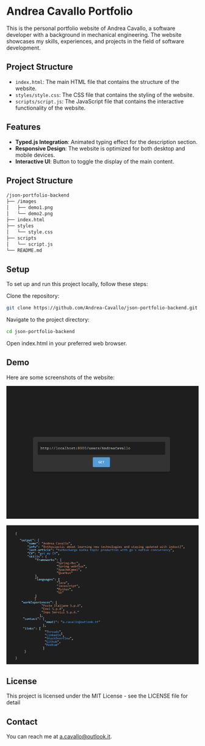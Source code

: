 # Andrea Cavallo Portfolio

This is the personal portfolio website of Andrea Cavallo, a software developer with a background in mechanical engineering. The website showcases my skills, experiences, and projects in the field of software development.

## Project Structure

- `index.html`: The main HTML file that contains the structure of the website.
- `styles/style.css`: The CSS file that contains the styling of the website.
- `scripts/script.js`: The JavaScript file that contains the interactive functionality of the website.

## Features

- **Typed.js Integration**: Animated typing effect for the description section.
- **Responsive Design**: The website is optimized for both desktop and mobile devices.
- **Interactive UI**: Button to toggle the display of the main content.

## Project Structure

```text
/json-portfolio-backend
├── /images
│   ├── demo1.png
│   └── demo2.png
├── index.html
├── styles
│   └── style.css
├── scripts
│   └── script.js
└── README.md
```

## Setup

To set up and run this project locally, follow these steps:

Clone the repository:
   ```sh
   git clone https://github.com/Andrea-Cavallo/json-portfolio-backend.git
  ```

Navigate to the project directory:
   ```sh
cd json-portfolio-backend
   ```

Open index.html in your preferred web browser.


## Demo
Here are some screenshots of the website:

![Get User](img/get.png)

![Output](img/output.png)


## License
This project is licensed under the MIT License - see the LICENSE file for detail

## Contact
You can reach me at a.cavallo@outlook.it.

